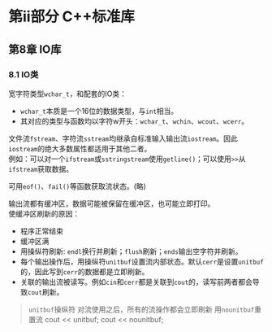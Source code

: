 # 第ⅱ部分 C++标准库

## 第8章 IO库

### 8.1 IO类

宽字符类型`wchar_t`，和配套的IO类：

- `wchar_t`本质是一个16位的数据类型，与`int`相当。
- 其对应的类型与函数均以字符w开头：`wchar_t`、`wchin`、`wcout`、`wcerr`。

文件流`fstream`、字符流`sstream`均继承自标准输入输出流`iostream`。因此`iostream`的绝大多数属性都适用于其他二者。  
例如：可以对一个`ifstream`或`sstringstream`使用`getline()`；可以使用`>>`从`ifstream`获取数据。

可用`eof()`、`fail()`等函数获取流状态。(略)

输出流都有缓冲区，数据可能被保留在缓冲区，也可能立即打印。  
使缓冲区刷新的原因：

- 程序正常结束
- 缓冲区满
- 用操纵符刷新: `endl`换行并刷新；`flush`刷新；`ends`输出空字符并刷新。
- 每个输出操作后，用操纵符`unitbuf`设置流内部状态。默认`cerr`是设置`unitbuf`的，因此写到`cerr`的数据都是立即刷新。
- 关联的输出流被读写。例如`cin`和`cerr`都是关联到`cout`的，读写前两者都会导致`cout`刷新。

> `unitbuf`操纵符
> 对流使用之后，所有的流操作都会立即刷新
> 用`nounitbuf`重置流
> cout << unitbuf;
> cout << nounitbuf;




